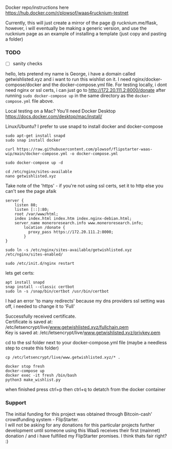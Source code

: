 Docker repo/instructions here https://hub.docker.com/r/plowsof/waas4rucknium-testnet   

Currently, this will just create a mirror of the page @ rucknium.me/flask, however, i will eventually be making a generic version, and use the rucknium page as an example of installing a template (just copy and pasting a folder) 

### TODO
- [ ] sanity checks

hello, lets pretend my name is George, i have a domain called getwishlisted.xyz and i want to run this wishlist on it. I need nginx/docker-compose/docker and the docker-compose.yml file. For testing locally, i dont need nginx or ssl certs, i can just go to http://172.20.111.2:8000/donate after running ```sudo docker-compose up``` in the same directory as the ```docker-compose.yml``` file above.

Local testing on a Mac? You'll need Docker Desktop https://docs.docker.com/desktop/mac/install/    

Linux/Ubuntu? I prefer to use snapd to install docker and docker-compose
```
sudo apt-get install snapd
sudo snap install docker
```
```
curl https://raw.githubusercontent.com/plowsof/flipstarter-waas-wip/main/docker-compose.yml -o docker-compose.yml
```
```
sudo docker-compose up -d
```
```
cd /etc/nginx/sites-available
nano getwishlisted.xyz
```

Take note of the 'https' - if you're not using ssl certs, set it to http else you can't see the page afaik
```
server {
    listen 80;
    listen [::]:80;
    root /var/www/html;
    index index.html index.htm index.nginx-debian.html;
    server_name moneroresearch.info www.moneroresearch.info;
        location /donate {
          proxy_pass https://172.20.111.2:8000;
        }
}
```
```
sudo ln -s /etc/nginx/sites-available/getwishlisted.xyz /etc/nginx/sites-enabled/ 

sudo /etc/init.d/nginx restart
```
lets get certs:
```
apt install snapd
snap install --classic certbot
sudo ln -s /snap/bin/certbot /usr/bin/certbot
```
I had an error 'to many redirects' because my dns providers ssl setting was off, i needed to change it to 'Full'    

Successfully received certificate.    
Certificate is saved at: /etc/letsencrypt/live/www.getwishlisted.xyz/fullchain.pem    
Key is saved at:         /etc/letsencrypt/live/www.getwishlisted.xyz/privkey.pem    

cd to the ssl folder next to your docker-compose.yml file (maybe a needless step to create this folder)    
```
cp /etc/letsencrypt/live/www.getwishlisted.xyz/* .    

docker stop fresh     
docker-compose up    
docker exec -it fresh /bin/bash    
python3 make_wishlist.py    
```
when finished press ctrl+p then ctrl+q to detatch from the docker container    

### Support
The initial funding for this project was obtained through Bitcoin-cash' crowdfunding system - FlipStarter.    
I will not be asking for any donations for this particular projects further development until someone using this WaaS receives their first (mainnet)     donation / and i have fulfilled my FlipStarter promises. I think thats fair right? :)    
